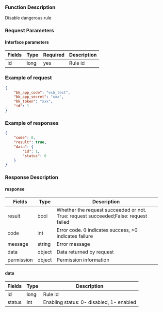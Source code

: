### Function Description

Disable dangerous rule

### Request Parameters

#### Interface parameters

| Fields | Type | Required | Description |
| ------ | ---- | -------- | ----------- |
| id     | long | yes      | Rule id     |


### Example of request

```json
{
    "bk_app_code": "esb_test",
    "bk_app_secret": "xxx",
    "bk_token": "xxx",
    "id": 1
}
```

### Example of responses

```json
{
    "code": 0,
    "result": true,
    "data": {
        "id": 1,
        "status": 0
    }
}
```

### Response Description

#### response

| Fields     | Type   | Description                                                  |
| ---------- | ------ | ------------------------------------------------------------ |
| result     | bool   | Whether the request succeeded or not. True: request succeeded;False: request failed |
| code       | int    | Error code. 0 indicates success, >0 indicates failure        |
| message    | string | Error message                                                |
| data       | object | Data returned by request                                     |
| permission | object | Permission information                                       |

#### data

| Fields | Type | Description                              |
| ------ | ---- | ---------------------------------------- |
| id     | long | Rule id                                  |
| status | int  | Enabling status: 0- disabled, 1- enabled |
